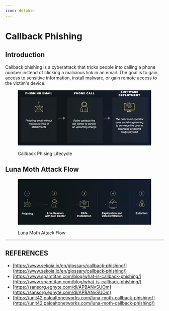 ```yaml
---
icon: dolphin
---
```


# Callback Phishing

## Introduction

Callback phishing is a cyberattack that tricks people into calling a phone number instead of clicking a malicious link in an email. The goal is to gain access to sensitive information, install malware, or gain remote access to the victim's device.

<figure><img src="../../../.gitbook/assets/image (1) (1) (1) (1) (1) (1) (1) (1) (1).png" alt=""><figcaption><p>Callback Phising Lifecycle</p></figcaption></figure>



## Luna Moth Attack Flow

<figure><img src="../../../.gitbook/assets/image (1) (1) (1) (1) (1) (1) (1) (1) (1) (1).png" alt=""><figcaption><p>Luna Moth Attack Flow</p></figcaption></figure>











***

## REFERENCES

* [https://www.sekoia.io/en/glossary/callback-phishing/](https://www.sekoia.io/en/glossary/callback-phishing/)
* [https://www.spamtitan.com/blog/what-is-callback-phishing/](https://www.spamtitan.com/blog/what-is-callback-phishing/)
* [https://sansorg.egnyte.com/dl/APBANvSUOm](https://sansorg.egnyte.com/dl/APBANvSUOm)
* [https://unit42.paloaltonetworks.com/luna-moth-callback-phishing/](https://unit42.paloaltonetworks.com/luna-moth-callback-phishing/)



